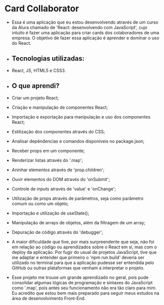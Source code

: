 # Card Collaborator # 
- Essa é uma aplicação que eu estou desenvolvendo através de um curso da Alura chamado de 'React: desenvolvendo com JavaScript', cujo intuito é fazer uma aplicação para criar cards dos colaboradores de uma empresa. O objetivo de fazer essa aplicação é aprender e dominar o uso do React.

- <h2>Tecnologias utilizadas:</h2>
- React, JS, HTML5 e CSS3.

- <h2>O que aprendi?</h2>
- Criar um projeto React;
- Criação e manipulação de componentes React;
- Importação e exportação para manipulação e uso dos componentes React;
- Estilização dos componentes através do CSS;
- Analisar depêndencias e comandos disponíveis no package.json;
- Receber props em um componente;
- Renderizar listas através do '.map';
- Aninhar elementos através de 'prop.children';
- Ouvir elementos do DOM através do 'onSubmit';
- Controle de inputs através de 'value' e 'onChange';
- Utilização de props através de parâmetros, seja como parâmetro comum ou como um objeto;
- Importação e utilização de useState();
- Manipulação de arrays de objetos, além da filtragem de um array;
- Depuração de código através do 'debugger';

- A maior dificuldade que tive, por mais surpreendente que seja, não foi em relação ao código ou aprendizados sobre o React em si, mas com o deploy da aplicação. Por fugir do usual de projetos JavaScript, tive que me adaptar e entender que primeiro o 'npm run build' deveria ser utilizado no terminal para que a aplicação pudesse ser entendida pelo GitHub ou outras plataformas que venham a interpretar o projeto.
- Esse projeto me trouxe um grande aprendizado no geral, pois pude consolidar algumas lógicas de programação e sintaxes do JavaScript como '.map', pois antes seu funcionamento não era tão claro para mim. Eu acredito que estou bem mais preparado para seguir meus estudos na área de desenvolvimento Front-End.
